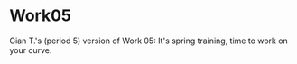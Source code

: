 # Work05
Gian T.'s (period 5) version of Work 05: It's spring training, time to work on your curve.
